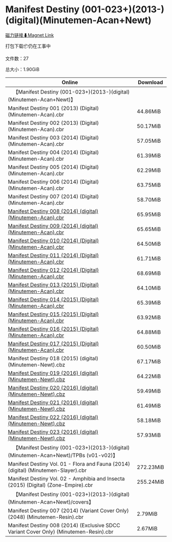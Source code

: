# Manifest Destiny (001-023+)(2013-)(digital)(Minutemen-Acan+Newt)

[磁力链接⬇Magnet Link](magnet:?xt=urn:btih:23d6e47e089e1706eed31d8f5e29debe60f6c03f&dn=Manifest%20Destiny%20%28001-023%2B%29%282013-%29%28digital%29%28Minutemen-Acan%2BNewt%29)

打包下载📦仍在工事中

文件数：27

总大小：1.90GiB

Online | Download
--- | ---
&emsp;【Manifest Destiny (001-023+)(2013-)(digital)(Minutemen-Acan+Newt)】 | 
Manifest Destiny 001 (2013) (Digital) (Minutemen-Acan).cbr | 44.86MiB
Manifest Destiny 002 (2013) (Digital) (Minutemen-Acan).cbr | 50.17MiB
Manifest Destiny 003 (2014) (Digital) (Minutemen-Acan).cbr | 57.05MiB
Manifest Destiny 004 (2014) (Digital) (Minutemen-Acan).cbr | 61.39MiB
Manifest Destiny 005 (2014) (Digital) (Minutemen-Acan).cbr | 62.29MiB
Manifest Destiny 006 (2014) (Digital) (Minutemen-Acan).cbr | 63.75MiB
Manifest Destiny 007 (2014) (Digital) (Minutemen-Acan).cbr | 58.70MiB
[Manifest Destiny 008 (2014) (digital) (Minutemen-Acan).cbr](https://github.com/alicewish/markdown/blob/master/comic/Manifest-Destiny-008-2014-digital-Minutemen-Acan-cbr.md) | 65.95MiB
[Manifest Destiny 009 (2014) (digital) (Minutemen-Acan).cbr](https://github.com/alicewish/markdown/blob/master/comic/Manifest-Destiny-009-2014-digital-Minutemen-Acan-cbr.md) | 65.65MiB
[Manifest Destiny 010 (2014) (Digital) (Minutemen-Acan).cbr](https://github.com/alicewish/markdown/blob/master/comic/Manifest-Destiny-010-2014-Digital-Minutemen-Acan-cbr.md) | 64.50MiB
[Manifest Destiny 011 (2014) (Digital) (Minutemen-Acan).cbr](https://github.com/alicewish/markdown/blob/master/comic/Manifest-Destiny-011-2014-Digital-Minutemen-Acan-cbr.md) | 61.71MiB
[Manifest Destiny 012 (2014) (Digital) (Minutemen-Acan).cbr](https://github.com/alicewish/markdown/blob/master/comic/Manifest-Destiny-012-2014-Digital-Minutemen-Acan-cbr.md) | 68.69MiB
[Manifest Destiny 013 (2015) (Digital) (Minutemen-Acan).cbr](https://github.com/alicewish/markdown/blob/master/comic/Manifest-Destiny-013-2015-Digital-Minutemen-Acan-cbr.md) | 64.10MiB
[Manifest Destiny 014 (2015) (Digital) (Minutemen-Acan).cbr](https://github.com/alicewish/markdown/blob/master/comic/Manifest-Destiny-014-2015-Digital-Minutemen-Acan-cbr.md) | 65.39MiB
[Manifest Destiny 015 (2015) (Digital) (Minutemen-Acan).cbr](https://github.com/alicewish/markdown/blob/master/comic/Manifest-Destiny-015-2015-Digital-Minutemen-Acan-cbr.md) | 63.92MiB
[Manifest Destiny 016 (2015) (Digital) (Minutemen-Acan).cbr](https://github.com/alicewish/markdown/blob/master/comic/Manifest-Destiny-016-2015-Digital-Minutemen-Acan-cbr.md) | 64.88MiB
[Manifest Destiny 017 (2015) (Digital) (Minutemen-Acan).cbr](https://github.com/alicewish/markdown/blob/master/comic/Manifest-Destiny-017-2015-Digital-Minutemen-Acan-cbr.md) | 60.50MiB
Manifest Destiny 018 (2015) (digital) (Minutemen-Newt).cbz | 67.17MiB
[Manifest Destiny 019 (2016) (digital) (Minutemen-Newt).cbz](https://github.com/alicewish/markdown/blob/master/comic/Manifest-Destiny-019-2016-digital-Minutemen-Newt-cbz.md) | 64.22MiB
[Manifest Destiny 020 (2016) (digital) (Minutemen-Newt).cbz](https://github.com/alicewish/markdown/blob/master/comic/Manifest-Destiny-020-2016-digital-Minutemen-Newt-cbz.md) | 59.49MiB
[Manifest Destiny 021 (2016) (digital) (Minutemen-Newt).cbz](https://github.com/alicewish/markdown/blob/master/comic/Manifest-Destiny-021-2016-digital-Minutemen-Newt-cbz.md) | 61.49MiB
[Manifest Destiny 022 (2016) (digital) (Minutemen-Newt).cbz](https://github.com/alicewish/markdown/blob/master/comic/Manifest-Destiny-022-2016-digital-Minutemen-Newt-cbz.md) | 58.18MiB
[Manifest Destiny 023 (2016) (digital) (Minutemen-Newt).cbz](https://github.com/alicewish/markdown/blob/master/comic/Manifest-Destiny-023-2016-digital-Minutemen-Newt-cbz.md) | 57.93MiB
&emsp;【Manifest Destiny (001-023+)(2013-)(digital)(Minutemen-Acan+Newt)/TPBs (v01-v02)】 | 
Manifest Destiny Vol. 01 - Flora and Fauna (2014) (digital) (Minutemen-Slayer).cbr | 272.23MiB
Manifest Destiny Vol. 02 - Amphibia and Insecta (2015) (Digital) (Zone-Empire).cbr | 255.24MiB
&emsp;【Manifest Destiny (001-023+)(2013-)(digital)(Minutemen-Acan+Newt)/covers】 | 
Manifest Destiny 007 (2014) (Variant Cover Only) (2048) (Minutemen-Resin).cbr | 2.79MiB
Manifest Destiny 008 (2014) (Exclusive SDCC Variant Cover Only) (Minutemen-Resin).cbr | 2.67MiB